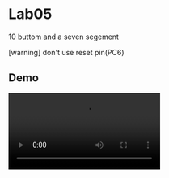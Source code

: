 # Lab05

10 buttom and a seven segement

[warning] don't use reset pin(PC6)

## Demo
![Demo video](./demo.mp4)
